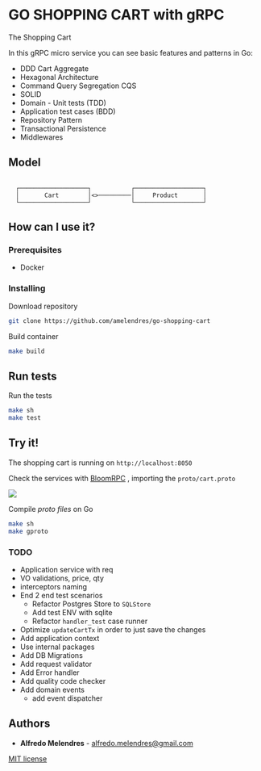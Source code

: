 # GO SHOPPING CART with gRPC 

The Shopping Cart

In this gRPC micro service you can see basic features and patterns in Go:
* DDD Cart Aggregate
* Hexagonal Architecture
* Command Query Segregation CQS  
* SOLID
* Domain - Unit tests (TDD)
* Application test cases (BDD)
* Repository Pattern
* Transactional Persistence
* Middlewares

## Model

```

  ┌───────────────────┐           ┌───────────────────┐
  │       Cart        │<>─────────│     Product       │ 
  └───────────────────┘           └───────────────────┘ 

```
## How can I use it?

### Prerequisites
- Docker

### Installing

Download repository
```sh
git clone https://github.com/amelendres/go-shopping-cart
```


Build container
```sh
make build
```

## Run tests

Run the tests
```sh
make sh
make test
```


## Try it!
The shopping cart is running on `http://localhost:8050`

Check the services with [BloomRPC](https://github.com/uw-labs/bloomrpc) ,
importing the `proto/cart.proto`

  <img src="https://github.com/uw-labs/bloomrpc/raw/master/resources/editor-preview.gif" />




Compile *proto files* on Go
```sh
make sh
make gproto
```



### TODO

* Application service with req
* VO validations, price, qty
* interceptors naming
* End 2 end test scenarios
  * Refactor Postgres Store to `SQLStore`
  * Add test ENV with sqlite
  * Refactor `handler_test` case runner
* Optimize `updateCartTx` in order to just save the changes
* Add application context
* Use internal packages
* Add DB Migrations
* Add request validator
* Add Error handler
* Add quality code checker
* Add domain events
  * add event dispatcher
    
    


## Authors

* **Alfredo Melendres** -  alfredo.melendres@gmail.com

[MIT license](LICENSE.md)
